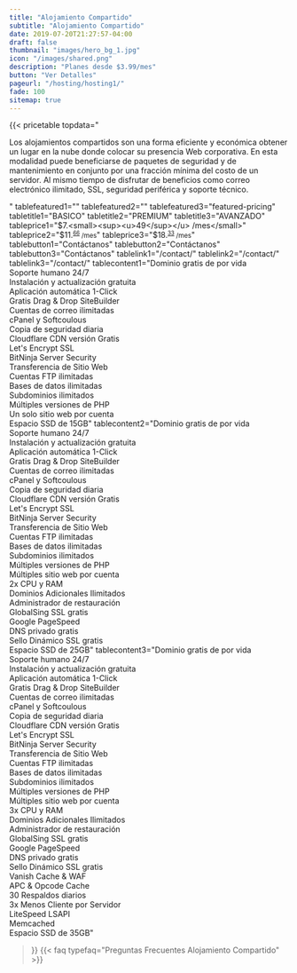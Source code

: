 ```yaml
---
title: "Alojamiento Compartido"
subtitle: "Alojamiento Compartido"
date: 2019-07-20T21:27:57-04:00
draft: false
thumbnail: "images/hero_bg_1.jpg"
icon: "/images/shared.png"
description: "Planes desde $3.99/mes"
button: "Ver Detalles"
pageurl: "/hosting/hosting1/"
fade: 100
sitemap: true
---
```


{{< pricetable 
topdata="<p>Los alojamientos compartidos son una forma eficiente y económica obtener un lugar en la nube donde colocar su presencia Web corporativa. En esta modalidad puede beneficiarse de paquetes de seguridad y de mantenimiento en conjunto por una fracción mínima del costo de un servidor. Al mismo tiempo de disfrutar de beneficios como correo electrónico ilimitado, SSL, seguridad periférica y soporte técnico.</p>"
tablefeatured1="" tablefeatured2="" tablefeatured3="featured-pricing" 
tabletitle1="BASICO" tabletitle2="PREMIUM" tabletitle3="AVANZADO" 
tableprice1="$7.<small><sup><u>49</sup></u> /mes</small>" tableprice2="$11.<small><sup><u>66</sup></u> /mes</small>" tableprice3="$18.<small><sup><u>33</sup></u> /mes</small>"
tablebutton1="Contáctanos" tablebutton2="Contáctanos" tablebutton3="Contáctanos" 
tablelink1="/contact/" tablelink2="/contact/" tablelink3="/contact/" 
tablecontent1="Dominio gratis de por vida<br>Soporte humano 24/7<br>Instalación y actualización gratuita<br>Aplicación automática 1-Click<br>Gratis Drag & Drop SiteBuilder<br>Cuentas de correo ilimitadas<br>cPanel y Softcoulous<br>Copia de seguridad diaria<br>Cloudflare CDN versión Gratis<br>Let's Encrypt SSL<br>BitNinja Server Security<br>Transferencia de Sitio Web<br>Cuentas FTP ilimitadas<br>Bases de datos ilimitadas<br>Subdominios ilimitados<br>Múltiples versiones de PHP<br>Un solo sitio web por cuenta<br>Espacio SSD de 15GB"
tablecontent2="Dominio gratis de por vida<br>Soporte humano 24/7<br>Instalación y actualización gratuita<br>Aplicación automática 1-Click<br>Gratis Drag & Drop SiteBuilder<br>Cuentas de correo ilimitadas<br>cPanel y Softcoulous<br>Copia de seguridad diaria<br>Cloudflare CDN versión Gratis<br>Let's Encrypt SSL<br>BitNinja Server Security<br>Transferencia de Sitio Web<br>Cuentas FTP ilimitadas<br>Bases de datos ilimitadas<br>Subdominios ilimitados<br>Múltiples versiones de PHP<br>Múltiples sitio web por cuenta<br>2x CPU y RAM<br>Dominios Adicionales Ilimitados<br>Administrador de restauración<br>GlobalSing SSL gratis<br>Google PageSpeed<br>DNS privado gratis<br>Sello Dinámico SSL gratis<br>Espacio SSD de 25GB" 
tablecontent3="Dominio gratis de por vida<br>Soporte humano 24/7<br>Instalación y actualización gratuita<br>Aplicación automática 1-Click<br>Gratis Drag & Drop SiteBuilder<br>Cuentas de correo ilimitadas<br>cPanel y Softcoulous<br>Copia de seguridad diaria<br>Cloudflare CDN versión Gratis<br>Let's Encrypt SSL<br>BitNinja Server Security<br>Transferencia de Sitio Web<br>Cuentas FTP ilimitadas<br>Bases de datos ilimitadas<br>Subdominios ilimitados<br>Múltiples versiones de PHP<br>Múltiples sitio web por cuenta<br>3x CPU y RAM<br>Dominios Adicionales Ilimitados<br>Administrador de restauración<br>GlobalSing SSL gratis<br>Google PageSpeed<br>DNS privado gratis<br>Sello Dinámico SSL gratis<br>Vanish Cache & WAF<br>APC & Opcode Cache<br>30 Respaldos diarios<br>3x Menos Cliente por Servidor<br>LiteSpeed LSAPI<br>Memcached<br>Espacio SSD de 35GB" 


 >}}
 {{< faq typefaq="Preguntas Frecuentes Alojamiento Compartido" >}}